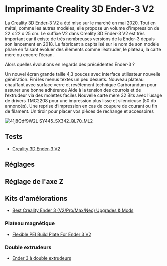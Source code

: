 # Imprimante Creality 3D Ender-3 V2

La [Creality 3D Ender-3 V2](https://www.creality.com/fr/products/ender-3-v2-3d-printer-csco) a été mise sur le marché en mai 2020. Tout en métal, comme les autres modèles, elle propose un volume d'impression de 22 x 22 x 25 cm.
Le suffixe V2 dans Creality 3D Ender-3 V2 est très important car il existe de très nombreuses versions de la Ender-3 depuis son lancement en 2018. Le fabricant a capitalisé sur le nom de son modèle phare en faisant évoluer des éléments comme l’extruder, le plateau, la carte mère ou encore l’écran.

Alors quelles évolutions en regards des précédentes Ender-3 ?

Un nouvel écran grande taille 4,3 pouces avec interface utilisateur nouvelle génération. Fini les menus textes un peu désuets.
Nouveau plateau chauffant avec surface verre et revêtement technique Carborundum pour assurer une bonne adhérence
Aide à la tension des courrois et de l’extrudeur via des molettes faciles
Nouvelle carte mère 32 Bits avec l’usage de drivers TMC2208 pour une impression plus lisse et silencieuse (50 db annoncés).
Une reprise d’impression en cas de coupure de courant ou fin de filament.
Un tiroir pour placer vos pièces de rechange et accessoires

![41j8Qdf9W2L _SY445_SX342_QL70_ML2_](https://github.com/La-Bricole-numerique-Avrille/Impression-3D/assets/938089/05611fea-911e-42eb-8626-34cb189a6363)

## Tests

 * [Creality 3D Ender-3 V2](https://www.planetenumerique.com/bons-plans/la-derniere-imprimante-creality-3d,4880.html)

## Réglages

## Réglage de l'axe Z

## Kits d'amélorations

 * [Best Creality Ender 3 (V2/Pro/Max/Neo) Upgrades & Mods](https://all3dp.com/1/20-must-creality-ender-3-upgrades-mods/)

### Plateau magnétique

 * [Flexible PEI Build Plate For Ender 3 V2](https://www.creality3dofficial.com/products/upgraded-flexible-pei-heated-bed-for-ender-3pro-ender-5pro-ender-3-v2)

 ### Double extrudeurs
 * [Ender 3 à double extrudeurs](https://www.youtube.com/watch?v=fVF3f2kPgZM)
